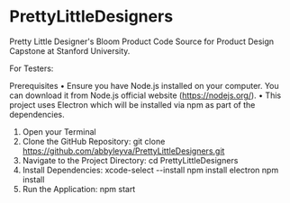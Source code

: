 # PrettyLittleDesigners
Pretty Little Designer's Bloom Product Code Source for Product Design Capstone at Stanford University. 

For Testers: 

Prerequisites
	•	Ensure you have Node.js installed on your computer. You can download it from Node.js official website (https://nodejs.org/).
	•	This project uses Electron which will be installed via npm as part of the dependencies.

1. Open your Terminal
2. Clone the GitHub Repository:
git clone https://github.com/abbyleyva/PrettyLittleDesigners.git
3. Navigate to the Project Directory:
cd PrettyLittleDesigners
4. Install Dependencies: 
xcode-select --install
npm install electron
npm install
6. Run the Application: 
npm start
